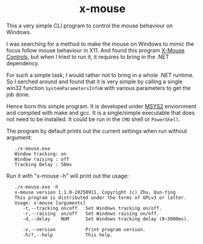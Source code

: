 <h1 style="text-align: center;">x-mouse</h1>

This a very simple CLI program to control the mouse behaviour on Windows.

I was searching for a method to make the mouse on Windows to mimic the
focus follow mouse behaviour in X11. And found this program
[X-Mouse Controls](https://github.com/joelpurra/xmouse-controls), but when
I tried to run it, it requires to bring in the .NET dependency.

For such a simple task, I would rather not to bring in a whole .NET runtime.
So I serched around and found that it is very simple by calling a
single win32 function `SystemParametersInfoW` with various parameters to
get the job done.

Hence born this simple program. It is developed under
[MSYS2](https://www.msys2.org/)
enviornment and compiled with make and gcc. It is a single/simple executable
that does not need to be installed. It could be run in the `CMD` shell or
`PowerShell`.

The program by default prints out the current settings when run without
argument:
```
   ./x-mouse.exe
   Window tracking: on
   Window raising : off
   Tracking Delay : 50ms
```
Run it with "x-mouse -h" will print out the usage:
```
   ./x-mouse.exe -h
   x-mouse version 1.1.0-20250911, Copyright (c) Zhu, Qun-Ying
   This program is distributed under the terms of GPLv3 or latter.
   Usage: x-mouse [arguments]
      -t,--tracking on/off   Set Windows tracking on/off.
      -r,--raising  on/off   Set Windows raising on/off.
      -d,--delay    NUM      Set Windows tracking delay (0~3000ms).

      -v,--version           Print program version.
      -h/?,--help            This help.
```
